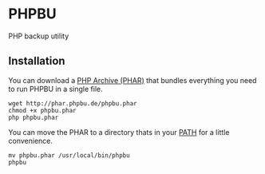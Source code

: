 # PHPBU

PHP backup utility

## Installation

You can download a [PHP Archive (PHAR)](http://php.net/phar) that bundles everything you need to run PHPBU in a single file.

    wget http://phar.phpbu.de/phpbu.phar
    chmod +x phpbu.phar
    php phpbu.phar

You can move the PHAR to a directory thats in your [PATH](http://en.wikipedia.org/wiki/PATH_%28variable%29) for a little convenience.

    mv phpbu.phar /usr/local/bin/phpbu
    phpbu

